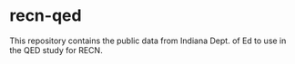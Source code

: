# recn-qed
This repository contains the public data from Indiana Dept. of Ed to use in the QED study for RECN.
